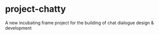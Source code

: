 # project-chatty
A new incubating frame project for the building of chat dialogue design &amp; development
